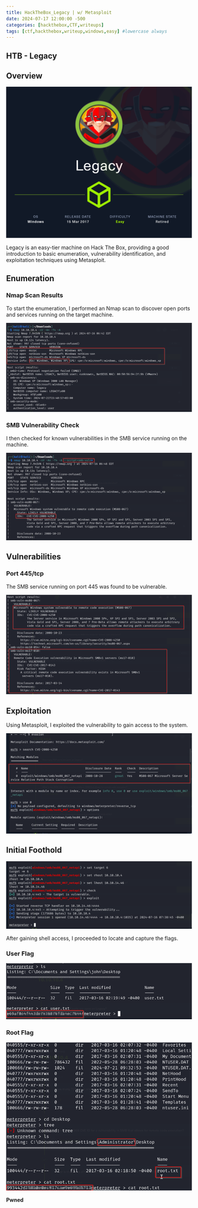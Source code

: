 ```yaml
---
title: HackTheBox_Legacy | w/ Metasploit
date: 2024-07-17 12:00:00 -500
categories: [hackthebox,CTF,writeups]
tags: [ctf,hackthebox,writeup,windows,easy] #lowercase always
---
```


## HTB - Legacy

## Overview

![Nmap Scan Results](/assets/img/legacy/legacy.png)

Legacy is an easy-tier machine on Hack The Box, providing a good introduction to basic enumeration, vulnerability identification, and exploitation techniques using Metasploit.

## Enumeration

### Nmap Scan Results

To start the enumeration, I performed an Nmap scan to discover open ports and services running on the target machine.

![Nmap Scan Results](/assets/img/legacy/1.png)

### SMB Vulnerability Check

I then checked for known vulnerabilities in the SMB service running on the machine.

![SMB Vulnerability Check](/assets/img/legacy/2.png)

## Vulnerabilities

### Port 445/tcp

The SMB service running on port 445 was found to be vulnerable.

![Port 445 Vulnerability](/assets/img/legacy/3.png)

## Exploitation

Using Metasploit, I exploited the vulnerability to gain access to the system.

![Exploitation Process](/assets/img/legacy/4.png)

## Initial Foothold

![Shell Access](/assets/img/legacy/5.png)

After gaining shell access, I proceeded to locate and capture the flags.

### User Flag

![User Flag](/assets/img/legacy/7.png)

### Root Flag

![Root Flag](/assets/img/legacy/6.png)


**Pwned**
